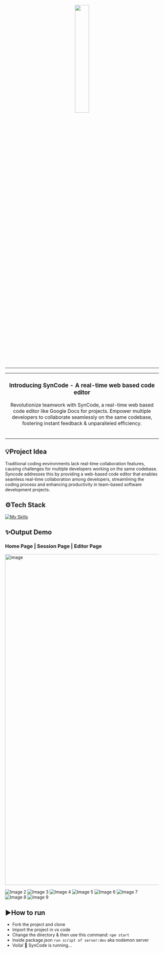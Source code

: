 <div align="center">
<img src="https://github.com/Sarguroh20/realtime-editor/assets/116432233/efd120d0-0ccf-44d8-8ceb-3707c0d281d2" style="width:30%; height:30%;" /> 
<hr/>
<table>
<tr>
<td align="center">
  
### Introducing SynCode - A real-time web based code editor
Revolutionize teamwork with SynCode, a real-time web based code editor like Google Docs for projects. Empower multiple developers to collaborate    seamlessly on the same codebase, fostering instant feedback & unparalleled efficiency. 
<br/><br/>
</td>
</tr>
</table>
</div>

## 💡Project Idea
Traditional coding environments lack real-time collaboration features, causing challenges for multiple developers working on the same codebase. Syncode addresses this by providing a web-based code editor that enables seamless real-time collaboration among developers, streamlining the coding process and enhancing productivity in team-based software development projects.

## ⚙️Tech Stack
[![My Skills](https://skillicons.dev/icons?i=js,react,express,nodejs,html,css,npm,webpack,vscode)](https://skillicons.dev)

## ✨Output Demo

### Home Page | Session Page | Editor Page

<img width="1920" height="1080" alt="image" src="https://github.com/user-attachments/assets/bad3909c-d804-4113-b4bb-eb20fc045a52" />

![Image 2](https://github.com/Sarguroh20/realtime-editor/assets/116432233/34617d06-191a-49e6-afc5-d65bdb1be59c)
![Image 3](https://github.com/Sarguroh20/realtime-editor/assets/116432233/8dbabe28-5bcb-4f63-bea5-aec490be6c1d)
![Image 4](https://github.com/Sarguroh20/realtime-editor/assets/116432233/d97d230b-0b4b-4077-8838-fe788b0dec0f)
![Image 5](https://github.com/Sarguroh20/realtime-editor/assets/116432233/96978220-b961-46c2-a7bd-9322ededcd52)
![Image 6](https://github.com/Sarguroh20/realtime-editor/assets/116432233/00fb6f0b-685c-4734-b1b1-e510ead317bf)
![Image 7](https://github.com/Sarguroh20/realtime-editor/assets/116432233/0ae9ab52-23de-4bb1-baf4-46cc4bbd1616)
![Image 8](https://github.com/Sarguroh20/realtime-editor/assets/116432233/be302f5e-1c9a-4bc2-a504-900c1b9f49ca)
![image 9](https://github.com/Sarguroh20/realtime-editor/assets/116432233/0ad55c9f-8bda-427b-812f-c001aaed5586)

## ▶️How to run
- Fork the project and clone
- Import the project in vs code
- Change the directory & then use this command: ```npm start```
- Inside package.json ```run script of server:dev``` aka nodemon server
- Voila! 🌟 SynCode is running...
